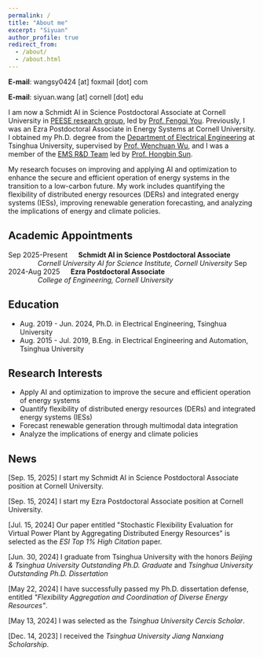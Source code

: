 ```yaml
---
permalink: /
title: "About me"
excerpt: "Siyuan"
author_profile: true
redirect_from: 
  - /about/
  - /about.html
---
```


**E-mail**: wangsy0424 [at] foxmail [dot] com

**E-mail**: siyuan.wang [at] cornell [dot] edu

I am now a Schmidt AI in Science Postdoctoral Associate at Cornell University in [PEESE research group](https://www.peese.org/), led by [Prof. Fengqi You](https://www.peese.org/professor/). Previously, I was an Ezra Postdoctoral Associate in Energy Systems at Cornell University. I obtained my Ph.D. degree from the [Department of Electrical Engineering](https://www.eea.tsinghua.edu.cn/en/index.htm) at Tsinghua University, supervised by [Prof. Wenchuan Wu](https://www.eea.tsinghua.edu.cn/en/faculties/wuwench.htm), and I was a member of the [EMS R&D Team](https://www.eea.tsinghua.edu.cn/en/info/1009/1780.htm) led by [Prof. Hongbin Sun](https://www.eea.tsinghua.edu.cn/en/faculties/shb.htm).

My research focuses on improving and applying AI and optimization to enhance the secure and efficient operation of energy systems in the transition to a low-carbon future. My work includes quantifying the flexibility of distributed energy resources (DERs) and integrated energy systems (IESs), improving renewable generation forecasting, and analyzing the implications of energy and climate policies.

## Academic Appointments
Sep 2025-Present    **Schmidt AI in Science Postdoctoral Associate**  
     *Cornell University AI for Science Institute, Cornell University*
Sep 2024-Aug 2025    **Ezra Postdoctoral Associate**  
     *College of Engineering, Cornell University*


## Education
* Aug. 2019 - Jun. 2024, Ph.D. in Electrical Engineering, Tsinghua University
* Aug. 2015 - Jul. 2019, B.Eng. in Electrical Engineering and Automation, Tsinghua University

## Research Interests
* Apply AI and optimization to improve the secure and efficient operation of energy systems
* Quantify flexibility of distributed energy resources (DERs) and integrated energy systems (IESs)
* Forecast renewable generation through multimodal data integration
* Analyze the implications of energy and climate policies

## News
[Sep. 15, 2025] I start my Schmidt AI in Science Postdoctoral Associate position at Cornell University.

[Sep. 15, 2024] I start my Ezra Postdoctoral Associate position at Cornell University.

[Jul. 15, 2024] Our paper entitled "Stochastic Flexibility Evaluation for Virtual Power Plant by Aggregating Distributed Energy Resources" is selected as the *ESI Top 1% High Citation* paper.

[Jun. 30, 2024] I graduate from Tsinghua University with the honors *Beijing & Tsinghua University Outstanding Ph.D. Graduate* and *Tsinghua University Outstanding Ph.D. Dissertation*

[May 22, 2024] I have successfully passed my Ph.D. dissertation defense, entitled *"Flexibility Aggregation and Coordination of Diverse Energy Resources"*.

[May 13, 2024] I was selected as the *Tsinghua University Cercis Scholar*.

[Dec. 14, 2023] I received the *Tsinghua University Jiang Nanxiang Scholarship*.




